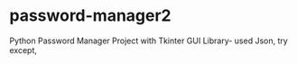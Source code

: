 # password-manager2
Python Password  Manager Project with Tkinter GUI Library- used Json, try except,

